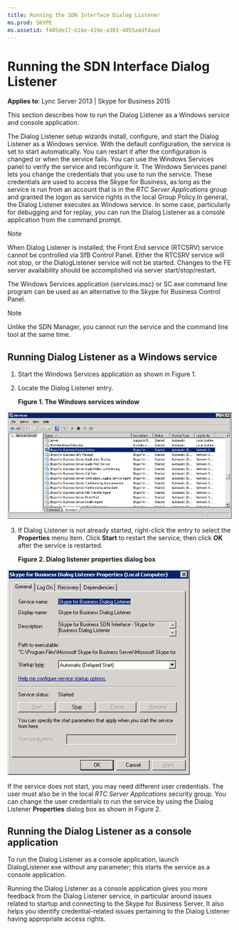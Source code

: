 ```yaml
---
title: Running the SDN Interface Dialog Listener
ms.prod: SKYPE
ms.assetid: f405de17-b1be-419e-a301-4055a4dfdaad
---
```



# Running the SDN Interface Dialog Listener


  
    
    

 **Applies to**: Lync Server 2013 | Skype for Business 2015

This section describes how to run the Dialog Listener as a Windows service and console application. 
  
    
    

The Dialog Listener setup wizards install, configure, and start the Dialog Listener as a Windows service. With the default configuration, the service is set to start automatically. You can restart it after the configuration is changed or when the service fails. You can use the Windows Services panel to verify the service and reconfigure it. The Windows Services panel lets you change the credentials that you use to run the service. These credentials are used to access the Skype for Business, as long as the service is run from an account that is in the  *RTC Server Applications*  group and granted the logon as service rights in the local Group Policy.In general, the Dialog Listener executes as Windows service. In some case, particularly for debugging and for replay, you can run the Dialog Listener as a console application from the command prompt. 

> [!NOTE]
> When Dialog Listener is installed, the Front End service (RTCSRV) service cannot be controlled via SfB Control Panel. Either the RTCSRV service will not stop, or the DialogListener service will not be started. Changes to the FE server availability should be accomplished via server start/stop/restart. 
> 
> The Windows Services application (services.msc) or SC.exe command line program can be used as an alternative to the Skype for Business Control Panel. 


> [!NOTE]
> Unlike the SDN Manager, you cannot run the service and the command line tool at the same time. 
  
    
    


## Running Dialog Listener as a Windows service


1. Start the Windows Services application as shown in Figure 1. 
    
  
2. Locate the Dialog Listener entry. 
    
   **Figure 1. The Windows services window**

  

  ![Windows services window](../images/4a5a3320-7408-4ae6-886c-56b4b5dcb907.png)
  

  

  
3. If Dialog Listener is not already started, right-click the entry to select the **Properties** menu item. Click **Start** to restart the service, then click **OK** after the service is restarted.
    
   **Figure 2. Dialog listener properties dialog box**

  

  ![Properties of the Dialog listener](../images/5e5b4921-fe81-46f6-b996-f58033e80fe8.png)
  

  If the service does not start, you may need different user credentials. The user must also be in the local  *RTC Server Applications*  security group. You can change the user credentials to run the service by using the Dialog Listener **Properties** dialog box as shown in Figure 2.
    
  

## Running the Dialog Listener as a console application

To run the Dialog Listener as a console application, launch DialogListener.exe without any parameter; this starts the service as a console application. 
  
    
    
Running the Dialog Listener as a console application gives you more feedback from the Dialog Listener service, in particular around issues related to startup and connecting to the Skype for Business Server. It also helps you identify credential-related issues pertaining to the Dialog Listener having appropriate access rights. 
  
    
    

